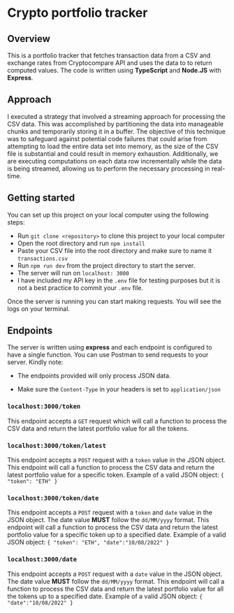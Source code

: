 # Crypto portfolio tracker

## Overview

This is a portfolio tracker that fetches transaction data from a CSV and exchange rates from Cryptocompare API and uses the data to to return computed values. The code is written using **TypeScript** and **Node.JS** with **Express**.

## Approach

I executed a strategy that involved a streaming approach for processing the CSV data. This was accomplished by partitioning the data into manageable chunks and temporarily storing it in a buffer. The objective of this technique was to safeguard against potential code failures that could arise from attempting to load the entire data set into memory, as the size of the CSV file is substantial and could result in memory exhaustion. Additionally, we are executing computations on each data row incrementally while the data is being streamed, allowing us to perform the necessary processing in real-time.


## Getting started

You can set up this project on your local computer using the following steps:

- Run `git clone <repository>` to clone this project to your local computer
- Open the root directory and run `npm install`
- Paste your CSV file into the root directory and make sure to name it `transactions.csv`
- Run `npm run dev` from the project directory to start the server.
- The server will run on `localhost: 3000`
- I have included my API key in the `.env` file for testing purposes but it is not a best practice to commit your `.env` file.

Once the server is running you can start making requests. You will see the logs on your terminal.

## Endpoints

The server is written using **express** and each endpoint is configured to have a single function. You can use Postman to send requests to your server. Kindly note: 
- The endpoints provided will only process JSON data.
  
- Make sure the `Content-Type` in your headers is set to `application/json`

### `localhost:3000/token`

This endpoint accepts a `GET` request which will call a function to process the CSV data and return the latest portfolio value for all the tokens.

### `localhost:3000/token/latest`

This endpoint accepts a `POST` request with a `token` value in the JSON object. This endpoint will call a function to process the CSV data and return the latest portfolio value for a specific token. Example of a valid JSON object:
        ```{
        "token": "ETH"
        }```

### `localhost:3000/token/date`

This endpoint accepts a `POST` request with a `token` and `date` value in the JSON object. The date value **MUST** follow the `dd/MM/yyyy` format. This endpoint will call a function to process the CSV data and return the latest portfolio value for a specific token up to a specified date. Example of a valid JSON object:
        ```{
        "token": "ETH",
        "date":"10/08/2022"
        }```

### `localhost:3000/date`

This endpoint accepts a `POST` request with a `date` value in the JSON object. The date value **MUST** follow the `dd/MM/yyyy` format. This endpoint will call a function to process the CSV data and return the latest portfolio value for all the tokens up to a specified date. Example of a valid JSON object:
        ```{
        "date":"10/08/2022"
        }```
